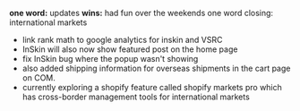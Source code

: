 **one word:** updates
**wins:** had fun over the weekends
one word closing: international markets
-  link rank math to google analytics for inskin and VSRC
- InSkin will also now show featured post on the home page
- fix InSkin bug where the popup wasn't showing
- also added shipping information for overseas shipments in the cart page on COM.  
- currently exploring a shopify feature called shopify markets pro which has cross-border management tools for international markets